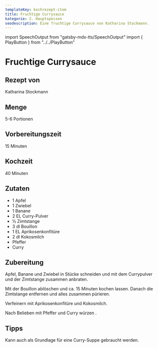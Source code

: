```yaml
---
templateKey: kochrezept-item
title: Fruchtige Currysauce
kategorie: 2. Hauptspeisen
seodescription: Eine fruchtige Currysauce von Katharina Stockmann.
---
```

import SpeechOutput from "gatsby-mdx-tts/SpeechOutput"
import { PlayButton } from "../../PlayButton"

<SpeechOutput id="kochrezept-katharina-stockmann-fruchtige-currysauce" customPlayButton={PlayButton}>

# Fruchtige Currysauce

## Rezept von

Katharina Stockmann

## Menge

5-6 Portionen

## Vorbereitungszeit

15 Minuten

## Kochzeit

40 Minuten

## Zutaten

* 1 Apfel  
* 1 Zwiebel 
* 1 Banane
* 2 EL Curry-Pulver 
* ½ Zimtstange
* 3 dl Bouillon
* 1 EL Aprikosenkonfitüre
* 2 dl Kokosmilch 
* Pfeffer 
* Curry 
 

## Zubereitung

Apfel, Banane und Zwiebel in Stücke schneiden und mit dem Currypulver und der Zimtstange zusammen anbraten.

Mit der Bouillon ablöschen und ca. 15 Minuten kochen lassen. Danach die Zimtstange entfernen und alles zusammen pürieren.  

Verfeinern mit Aprikosenkonfitüre und Kokosmilch. 

Nach Belieben mit Pfeffer und Curry 
würzen
.

## Tipps

Kann auch als Grundlage für eine Curry-Suppe gebraucht werden.

</SpeechOutput>